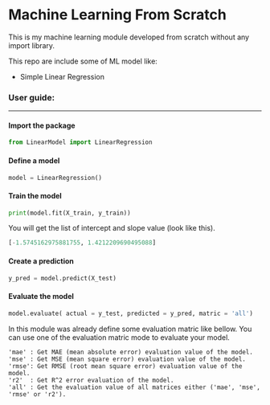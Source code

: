 # Machine Learning From Scratch
This is my machine learning module developed from scratch without any import library.

This repo are include some of ML model like:
* Simple Linear Regression


### User guide:
-----------------------------------------------

#### Import the package
```py
from LinearModel import LinearRegression
```

#### Define a model
```py
model = LinearRegression()
```

#### Train the model
```py
print(model.fit(X_train, y_train))
```

You will get the list of intercept and slope value (look like this).
```py
[-1.5745162975881755, 1.4212209690495088]
```

#### Create a prediction
```py
y_pred = model.predict(X_test)
```

#### Evaluate the model
```py
model.evaluate( actual = y_test, predicted = y_pred, matric = 'all')
```

In this module was already define some evaluation matric like bellow. You can use one of the evaluation matric mode to evaluate your model.
```
'mae' : Get MAE (mean absolute error) evaluation value of the model.
'mse' : Get MSE (mean square error) evaluation value of the model.
'rmse': Get RMSE (root mean square error) evaluation value of the model.
'r2'  : Get R^2 error evaluation of the model.
'all' : Get the evaluation value of all matrices either ('mae', 'mse', 'rmse' or 'r2').
```
